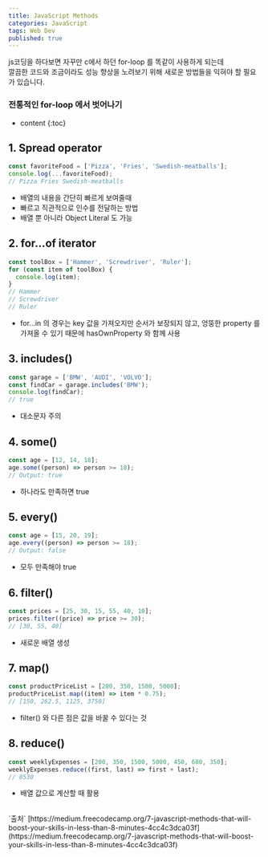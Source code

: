 ```yaml
---
title: JavaScript Methods
categories: JavaScript
tags: Web Dev
published: true
---
```


js코딩을 하다보면 자꾸만 c에서 하던 for-loop 를 똑같이 사용하게 되는데  
깔끔한 코드와 조금이라도 성능 향상을 노려보기 위해 새로운 방법들을 익혀야 할 필요가 있습니다.

### 전통적인 for-loop 에서 벗어나기

<!-- prettier-ignore -->
* content
{:toc}

## 1. Spread operator

```js
const favoriteFood = ['Pizza', 'Fries', 'Swedish-meatballs'];
console.log(...favoriteFood);
// Pizza Fries Swedish-meatballs
```

- 배열의 내용을 간단히 빠르게 보여줄때
- 빠르고 직관적으로 인수를 전달하는 방법
- 배열 뿐 아니라 Object Literal 도 가능

## 2. for…of iterator

```js
const toolBox = ['Hammer', 'Screwdriver', 'Ruler'];
for (const item of toolBox) {
  console.log(item);
}
// Hammer
// Screwdriver
// Ruler
```

- for...in 의 경우는 key 값을 가져오지만 순서가 보장되지 않고, 엉뚱한 property 를 가져올 수 있기 때문에 hasOwnProperty 와 함께 사용

## 3. includes()

```js
const garage = ['BMW', 'AUDI', 'VOLVO'];
const findCar = garage.includes('BMW');
console.log(findCar);
// true
```

- 대소문자 주의

## 4. some()

```js
const age = [12, 14, 18];
age.some((person) => person >= 18);
// Output: true
```

- 하나라도 만족하면 true

## 5. every()

```js
const age = [15, 20, 19];
age.every((person) => person >= 18);
// Output: false
```

- 모두 만족해야 true

## 6. filter()

```js
const prices = [25, 30, 15, 55, 40, 10];
prices.filter((price) => price >= 30);
// [30, 55, 40]
```

- 새로운 배열 생성

## 7. map()

```js
const productPriceList = [200, 350, 1500, 5000];
productPriceList.map((item) => item * 0.75);
// [150, 262.5, 1125, 3750]
```

- filter() 와 다른 점은 값을 바꿀 수 있다는 것

## 8. reduce()

```js
const weeklyExpenses = [200, 350, 1500, 5000, 450, 680, 350];
weeklyExpenses.reduce((first, last) => first + last);
// 8530
```

- 배열 값으로 계산할 때 활용

<br>
`출처`
[https://medium.freecodecamp.org/7-javascript-methods-that-will-boost-your-skills-in-less-than-8-minutes-4cc4c3dca03f](https://medium.freecodecamp.org/7-javascript-methods-that-will-boost-your-skills-in-less-than-8-minutes-4cc4c3dca03f)
